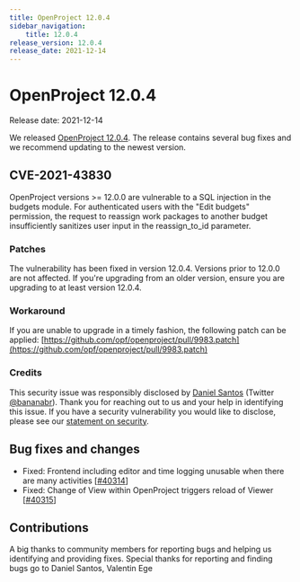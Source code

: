 ```yaml
---
title: OpenProject 12.0.4
sidebar_navigation:
    title: 12.0.4
release_version: 12.0.4
release_date: 2021-12-14
---
```


# OpenProject 12.0.4

Release date: 2021-12-14

We released [OpenProject 12.0.4](https://community.openproject.org/versions/1502).
The release contains several bug fixes and we recommend updating to the newest version.

## CVE-2021-43830

OpenProject versions >= 12.0.0 are vulnerable to a SQL injection in the budgets module. For authenticated users with the "Edit budgets" permission, the request to reassign work packages to another budget insufficiently sanitizes user input in the reassign_to_id parameter.

### Patches

The vulnerability has been fixed in version 12.0.4. Versions prior to 12.0.0 are not affected. If you're upgrading from an older version, ensure you are upgrading to at least version 12.0.4.

### Workaround

If you are unable to upgrade in a timely fashion, the following patch can be applied: [https://github.com/opf/openproject/pull/9983.patch](https://github.com/opf/openproject/pull/9983.patch)

### Credits

This security issue was responsibly disclosed by [Daniel Santos](https://github.com/bananabr) (Twitter [@bananabr](https://twitter.com/bananabr)). Thank you for reaching out to us and your help in identifying this issue. If you have a security vulnerability you would like to disclose, please see our [statement on security](../../../security-and-privacy/statement-on-security/).

## Bug fixes and changes

- Fixed: Frontend including editor and time logging unusable when there are many activities \[[#40314](https://community.openproject.org/wp/40314)\]
- Fixed: Change of View within OpenProject triggers reload of Viewer \[[#40315](https://community.openproject.org/wp/40315)\]

## Contributions

A big thanks to community members for reporting bugs and helping us identifying and providing fixes.
Special thanks for reporting and finding bugs go to Daniel Santos, Valentin Ege
